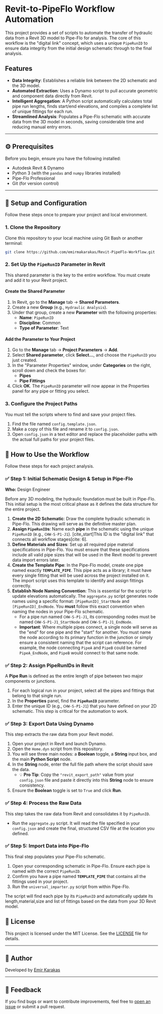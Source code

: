 # Revit-to-PipeFlo Workflow Automation

This project provides a set of scripts to automate the transfer of hydraulic data from a Revit 3D model to Pipe-Flo for analysis. The core of this workflow is the "digital link" concept, which uses a unique `PipeRunID` to ensure data integrity from the initial design schematic through to the final analysis.

## Features
* **Data Integrity**: Establishes a reliable link between the 2D schematic and the 3D model.
* **Automated Extraction**: Uses a Dynamo script to pull accurate geometric and component data directly from Revit.
* **Intelligent Aggregation**: A Python script automatically calculates total pipe run lengths, finds start/end elevations, and compiles a complete list of unique fittings for each run.
* **Streamlined Analysis**: Populates a Pipe-Flo schematic with accurate data from the 3D model in seconds, saving considerable time and reducing manual entry errors.

---

## ⚙️ Prerequisites

Before you begin, ensure you have the following installed:
* Autodesk Revit & Dynamo
* Python 3 (with the `pandas` and `numpy` libraries installed)
* Pipe-Flo Professional
* Git (for version control)

---

## 🚀 Setup and Configuration

Follow these steps once to prepare your project and local environment.

### 1. Clone the Repository

Clone this repository to your local machine using Git Bash or another terminal:

```bash
git clone https://github.com/emirmakarakas/Revit-PipeFlo-Workflow.git
```

### 2. Set Up the `PipeRunID` Parameter in Revit

This shared parameter is the key to the entire workflow. You must create and add it to your Revit project.

#### **Create the Shared Parameter**

1. In Revit, go to the **Manage** tab → **Shared Parameters**.
2. Create a new **Group** (e.g., `Hydraulic Analysis`).
3. Under that group, create a new **Parameter** with the following properties:
   * **Name**: `PipeRunID`
   * **Discipline**: Common
   * **Type of Parameter**: Text

#### **Add the Parameter to Your Project**

1. Go to the **Manage** tab → **Project Parameters** → **Add**.
2. Select **Shared parameter**, click **Select...**, and choose the `PipeRunID` you just created.
3. In the "Parameter Properties" window, under **Categories** on the right, scroll down and check the boxes for:
   * **Pipes**
   * **Pipe Fittings**
4. Click **OK**. The `PipeRunID` parameter will now appear in the Properties panel for any pipe or fitting you select.

### 3. Configure the Project Paths

You must tell the scripts where to find and save your project files.

1. Find the file named `config.template.json`.
2. Make a copy of this file and rename it to `config.json`.
3. Open `config.json` in a text editor and replace the placeholder paths with the actual full paths for your project files.


## 📘 How to Use the Workflow

Follow these steps for each project analysis.

### ✅ **Step 1: Initial Schematic Design & Setup in Pipe-Flo**

**Who:** Design Engineer

Before any 3D modeling, the hydraulic foundation must be built in Pipe-Flo. This initial setup is the most critical phase as it defines the data structure for the entire project.

1. **Create the 2D Schematic**: Draw the complete hydraulic schematic in Pipe-Flo. This drawing will serve as the definitive master plan.  
2. **Assign `PipeRunID`s**: Name each **pipe** in the schematic using the unique `PipeRunID` (e.g., `CHW-S-P1-J1`). [cite_start]This ID is the "digital link" that connects all workflow stages[cite: 6].  
3. **Define Materials and Sizes**: Set up all required pipe material specifications in Pipe-Flo. You must ensure that these specifications include all valid pipe sizes that will be used in the Revit model to prevent data import errors later.  
4. **Create the Template Pipe**: In the Pipe-Flo model, create one pipe named exactly **`TEMPLATE_PIPE`**. This pipe acts as a library; it must have every single fitting that will be used across the project installed on it. The import script uses this template to identify and assign fittings correctly.  
5. **Establish Node Naming Convention**: This is essential for the script to update elevations automatically. The `aggregate.py` script generates node names using a specific format: `[PipeRunID]_StartNode` and `[PipeRunID]_EndNode`. You **must** follow this exact convention when naming the nodes in your Pipe-Flo schematic.  
    * For a pipe run named `CHW-S-P1-J1`, its corresponding nodes must be named `CHW-S-P1-J1_StartNode` and `CHW-S-P1-J1_EndNode`.  
    * **Important**: Where multiple pipes connect, a single node will serve as the "end" for one pipe and the "start" for another. You must name the node according to its primary function in the junction or simply ensure a consistent naming that the script can reference. For example, the node connecting `PipeA` and `PipeB` could be named `PipeA_EndNode`, and `PipeB` would connect to that same node.

### ✅ Step 2: Assign PipeRunIDs in Revit

A **Pipe Run** is defined as the entire length of pipe between two major components or junctions.

1. For each logical run in your project, select all the pipes and fittings that belong to that single run.
2. In the **Properties** panel, find the **`PipeRunID`** parameter.
3. Enter the unique ID (e.g., `CHW-S-P1-J1`) that you have defined on your 2D schematic. This step is critical for the automation to work.

### ✅ Step 3: Export Data Using Dynamo

This step extracts the raw data from your Revit model.

1. Open your project in Revit and launch Dynamo.
2. Open the `Home.dyn` script from this repository.
3. You will see three main nodes: a **Boolean** toggle, a **String** input box, and the main **Python Script** node.
4. In the **String** node, enter the full file path where the script should save the data.
   * 💡 **Pro Tip**: Copy the `"revit_export_path"` value from your `config.json` file and paste it directly into this **String** node to ensure consistency.
5. Ensure the **Boolean** toggle is set to `True` and click **Run**.

### ✅ Step 4: Process the Raw Data

This step takes the raw data from Revit and consolidates it by `PipeRunID`.

* Run the `aggregate.py` script. It will read the file specified in your `config.json` and create the final, structured CSV file at the location you defined.

### ✅ Step 5: Import Data into Pipe-Flo

This final step populates your Pipe-Flo schematic.

1. Open your corresponding schematic in Pipe-Flo. Ensure each pipe is named with the correct `PipeRunID`.
2. Confirm you have a pipe named **`TEMPLATE_PIPE`** that contains all the fittings used in your project.
3. Run the `universal_imparter.py` script from within Pipe-Flo.

The script will find each pipe by its `PipeRunID` and automatically update its length,material,size and list of fittings based on the data from your 3D Revit model.

## 📎 License

This project is licensed under the MIT License. See the [LICENSE](LICENSE) file for details.

---

## 👤 Author

Developed by [Emir Karakas](https://github.com/emirmakarakas)

---

## 💬 Feedback

If you find bugs or want to contribute improvements, feel free to [open an issue](https://github.com/emirmakarakas/Revit-PipeFlo-Workflow/issues) or submit a pull request.

